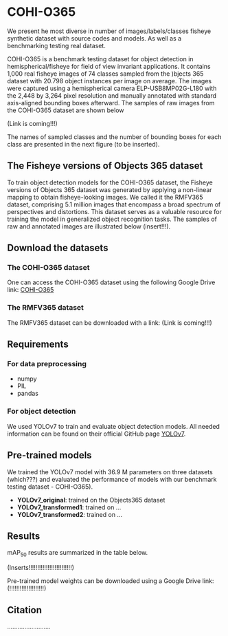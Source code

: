 # COHI-O365
We present he most diverse in number of images/labels/classes fisheye synthetic dataset with source codes and models. As well as a benchmarking testing real dataset.

COHI-O365 is a benchmark testing dataset for object detection in hemispherical/fisheye  for field of view invariant applications. It contains 1,000 real fisheye images of 74 classes sampled from the )bjects 365 dataset with 20.798 object instances per image on average. The images were captured using a hemispherical camera ELP-USB8MP02G-L180 with the 2,448 by 3,264 pixel resolution and manually annotated with standard axis-aligned bounding boxes afterward. The samples of raw images from the COHI-O365 dataset are shown below 

(Link is coming!!!)

The names of sampled classes and the number of bounding boxes for each class are presented in the next figure (to be inserted).

## The Fisheye versions of Objects 365 dataset
To train object detection models for the COHI-O365 dataset, the Fisheye versions of Objects 365 dataset was generated by applying a non-linear mapping to obtain fisheye-looking images. We called it the RMFV365 dataset, comprising 5.1 million images that encompass a broad spectrum of perspectives and distortions. This dataset serves as a valuable resource for training the model in generalized object recognition tasks. The samples of raw and annotated images are illustrated below (insert!!!).

## Download the datasets
### The COHI-O365 dataset
One can access the COHI-O365 dataset using the following Google Drive link: [COHI-O365](https://drive.google.com/file/d/18O-_tdxNE7xcd6x9yTrD6-SH8i-HIkfB/view?usp=drive_link)

### The RMFV365 dataset
The RMFV365 dataset can be downloaded with a link: (Link is coming!!!)


## Requirements
### For data preprocessing
* numpy
* PIL
* pandas

### For object detection
We used YOLOv7 to train and evaluate object detection models. All needed information can be found on their official GitHub page 
[YOLOv7](https://github.com/WongKinYiu/yolov7). 

## Pre-trained models
We trained the YOLOv7 model with 36.9 M parameters on three datasets (which???) and evaluated the performance of models with our benchmark testing dataset - COHI-O365).



- **YOLOv7_original**: trained on the Objects365 dataset
- **YOLOv7_transformed1**: trained on ...
- **YOLOv7_transformed2**: trained on ...



## Results

mAP<sub>50</sub> results are summarized in the table below.

(Inserts!!!!!!!!!!!!!!!!!!!!!!!!!)


Pre-trained model weights can be downloaded using a Google Drive link:  (!!!!!!!!!!!!!!!!!!!!)


## Citation

.........................



